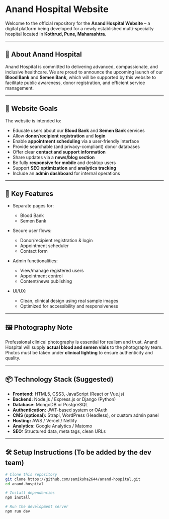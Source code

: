 # Anand Hospital Website

Welcome to the official repository for the **Anand Hospital Website** – a digital platform being developed for a newly established multi-specialty hospital located in **Kothrud, Pune, Maharashtra**.

---

## 🏥 About Anand Hospital

Anand Hospital is committed to delivering advanced, compassionate, and inclusive healthcare. We are proud to announce the upcoming launch of our **Blood Bank** and **Semen Bank**, which will be supported by this website to facilitate public awareness, donor registration, and efficient service management.

---

## 🎯 Website Goals

The website is intended to:

- Educate users about our **Blood Bank** and **Semen Bank** services
- Allow **donor/recipient registration** and **login**
- Enable **appointment scheduling** via a user-friendly interface
- Provide searchable (and privacy-compliant) donor databases
- Offer clear **contact and support information**
- Share updates via a **news/blog section**
- Be fully **responsive for mobile** and desktop users
- Support **SEO optimization** and **analytics tracking**
- Include an **admin dashboard** for internal operations

---

## 📄 Key Features

- Separate pages for:
  - Blood Bank
  - Semen Bank

- Secure user flows:
  - Donor/recipient registration & login
  - Appointment scheduler
  - Contact form

- Admin functionalities:
  - View/manage registered users
  - Appointment control
  - Content/news publishing

- UI/UX:
  - Clean, clinical design using real sample images
  - Optimized for accessibility and responsiveness

---

## 🖼 Photography Note

Professional clinical photography is essential for realism and trust. Anand Hospital will supply **actual blood and semen vials** to the photography team. Photos must be taken under **clinical lighting** to ensure authenticity and quality.

---

## 📦 Technology Stack (Suggested)

- **Frontend:** HTML5, CSS3, JavaScript (React or Vue.js)
- **Backend:** Node.js / Express.js or Django (Python)
- **Database:** MongoDB or PostgreSQL
- **Authentication:** JWT-based system or OAuth
- **CMS (optional):** Strapi, WordPress (Headless), or custom admin panel
- **Hosting:** AWS / Vercel / Netlify
- **Analytics:** Google Analytics / Matomo
- **SEO:** Structured data, meta tags, clean URLs

---

## 🛠 Setup Instructions (To be added by the dev team)

```bash
# Clone this repository
git clone https://github.com/samiksha2644/anand-hospital.git
cd anand-hospital

# Install dependencies
npm install

# Run the development server
npm run dev
